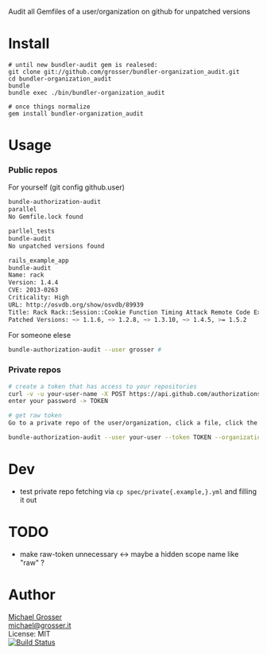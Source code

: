 Audit all Gemfiles of a user/organization on github for unpatched versions

Install
=======

    # until new bundler-audit gem is realesed:
    git clone git://github.com/grosser/bundler-organization_audit.git
    cd bundler-organization_audit
    bundle
    bundle exec ./bin/bundler-organization_audit

    # once things normalize
    gem install bundler-organization_audit

Usage
=====

### Public repos
For yourself (git config github.user)
```Bash
bundle-authorization-audit
parallel
No Gemfile.lock found

parllel_tests
bundle-audit
No unpatched versions found

rails_example_app
bundle-audit
Name: rack
Version: 1.4.4
CVE: 2013-0263
Criticality: High
URL: http://osvdb.org/show/osvdb/89939
Title: Rack Rack::Session::Cookie Function Timing Attack Remote Code Execution
Patched Versions: ~> 1.1.6, ~> 1.2.8, ~> 1.3.10, ~> 1.4.5, >= 1.5.2
```

For someone elese
```Bash
bundle-authorization-audit --user grosser #
```

### Private repos

```Bash
# create a token that has access to your repositories
curl -v -u your-user-name -X POST https://api.github.com/authorizations --data '{"scopes":["repo","download"]}'
enter your password -> TOKEN

# get raw token
Go to a private repo of the user/organization, click a file, click the raw link and copy the token from the url -> RAW_TOKEN

bundle-authorization-audit --user your-user --token TOKEN --organization your-organization --raw-token RAW_TOKEN
```

Dev
===
 - test private repo fetching via `cp spec/private{.example,}.yml` and filling it out

TODO
====
 - make raw-token unnecessary <-> maybe a hidden scope name like "raw" ?

Author
======
[Michael Grosser](http://grosser.it)<br/>
michael@grosser.it<br/>
License: MIT<br/>
[![Build Status](https://travis-ci.org/grosser/bundler-organization_audit.png)](https://travis-ci.org/grosser/bundler-organization_audit)
